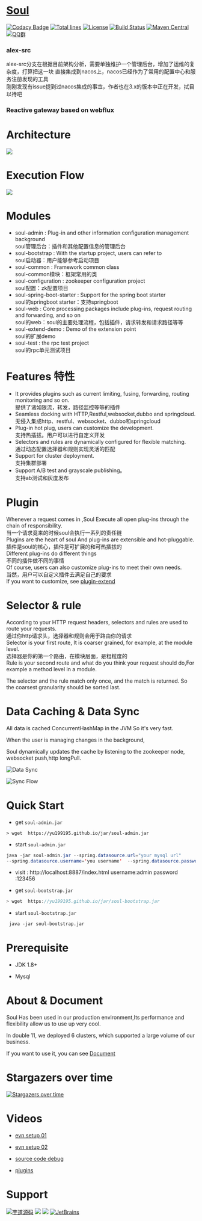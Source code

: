 # [Soul](https://dromara.org)

[![Codacy Badge](https://api.codacy.com/project/badge/Grade/4367ffad5b434b7e8078b3a68cc6398d)](https://www.codacy.com/app/yu199195/soul?utm_source=github.com&amp;utm_medium=referral&amp;utm_content=Dromara/soul&amp;utm_campaign=Badge_Grade)
[![Total lines](https://tokei.rs/b1/github/Dromara/soul?category=lines)](https://github.com/Dromara/soul)
[![License](https://img.shields.io/badge/License-Apache%202.0-blue.svg?label=license)](https://github.com/Dromara/soul/blob/master/LICENSE)
[![Build Status](https://travis-ci.org/Dromara/soul.svg?branch=master)](https://travis-ci.org/Dromara/soul)
[![Maven Central](https://img.shields.io/maven-central/v/org.dromara/soul.svg?label=maven%20central)](http://search.maven.org/#search%7Cga%7C1%7Cg%3A%22org.dromara%22%20AND%soul)
[![QQ群](https://img.shields.io/badge/chat-on%20QQ-ff69b4.svg?style=flat-square)](https://shang.qq.com/wpa/qunwpa?idkey=03bbb6f74b3257989316c0a8cf07cec117314dbdfe4fa7a20870b298b7db2c3b)

### alex-src  
  alex-src分支在根据目前架构分析，需要单独维护一个管理后台，增加了运维的复杂度，打算把这一块
  直接集成到nacos上，nacos已经作为了常用的配置中心和服务注册发现的工具  
  刚刚发现有issue提到过nacos集成的事宜，作者也在3.x的版本中正在开发，拭目以待吧

### Reactive gateway based on webflux

# Architecture
 
 ![](https://yu199195.github.io/images/soul/soul-framework.png)  
  
# Execution Flow
 
 ![](https://yu199195.github.io/images/soul/soul-handler.png)
  
# Modules

 * soul-admin : Plug-in and other information configuration management background  
   soul管理后台：插件和其他配置信息的管理后台
 * soul-bootstrap : With the startup project, users can refer to  
   soul启动器：用户能够参考启动项目
 * soul-common :  Framework common class  
   soul-common模块：框架常用的类
 * soul-configuration : zookeeper configuration project  
   soul配置：zk配置项目
 * soul-spring-boot-starter : Support for the spring boot starter  
   soul的springboot starter：支持springboot
 * soul-web : Core processing packages include plug-ins, request routing and forwarding, and so on  
   soul的web：soul的主要处理流程，包括插件，请求转发和请求路径等等
 * soul-extend-demo : Demo of the extension point  
   soul的扩展demo
 * soul-test : the rpc test project  
   soul的rpc单元测试项目
# Features 特性

   * It provides plugins such as current limiting, fusing, forwarding, routing monitoring and so on.  
     提供了诸如限流，转发，路径监控等等的插件
   * Seamless docking with HTTP,Restful,websocket,dubbo and springcloud.  
     无侵入集成http、restful、websocket、dubbo和springcloud
   * Plug-in hot plug, users can customize the development.  
     支持热插拔。用户可以进行自定义开发
   * Selectors and rules are dynamically configured for flexible matching.  
     通过动态配置选择器和规则实现灵活的匹配
   * Support for cluster deployment.  
     支持集群部署
   * Support A/B test and grayscale publishing。  
     支持ab测试和灰度发布

# Plugin

 Whenever a request comes in ,Soul Execute all open plug-ins through the chain of responsibility.  
 当一个请求竟来的时候soul会执行一系列的责任链  
 Plugins are the heart of soul And plug-ins are extensible and hot-pluggable.  
 插件是soul的核心，插件是可扩展的和可热插拔的  
 Different plug-ins do different things   
 不同的插件做不同的事情  
 Of course, users can also customize plug-ins to meet their own needs.  
 当然，用户可以自定义插件去满足自己的要求   
 If you want to customize, see [plugin-extend](https://dromara.org/website/zh-cn/docs/soul/extend.html)
 

# Selector & rule 

  According to your HTTP request headers, selectors and rules are used to route your requests.  
  通过你http请求头，选择器和规则会用于路由你的请求  
  Selector is your first route, It is coarser grained, for example, at the module level.  
  选择器是你的第一个路由，在模块层面，是粗粒度的  
  Rule is your second route and what do you think your request should do,For example a method level in a module.  
  
  The selector and the rule match only once, and the match is returned. So the coarsest granularity should be sorted last.  
   
  
# Data Caching  & Data Sync
 
  All data is cached ConcurrentHashMap in the JVM So it's very fast.
  
  When the user is managing changes in the background,
  
  Soul dynamically updates the cache by listening to the zookeeper node, websocket push,http longPull.
  
  ![Data Sync](https://bestkobe.gitee.io/images/soul/soul-config-processor.png?_t=201908032316)
  
  ![Sync Flow](https://bestkobe.gitee.io/images/soul/config-strage-processor.png?_t=201908032339)
 
# Quick Start
 * get `soul-admin.jar`
 
```
> wget  https://yu199195.github.io/jar/soul-admin.jar
```

* start `soul-admin.jar`
```java
java -jar soul-admin.jar --spring.datasource.url="your mysql url"  
--spring.datasource.username='you username'  --spring.datasource.password='you password'
```
* visit : http://localhost:8887/index.html  username:admin  password :123456

* get `soul-bootstrap.jar`

```java
> wget  https://yu199195.github.io/jar/soul-bootstrap.jar
```

*  start `soul-bootstrap.jar`  

```xml
 java -jar soul-bootstrap.jar
```

# Prerequisite
 
   * JDK 1.8+
   
   * Mysql
   
# About & Document
  
   Soul Has been used in our production environment,Its performance and flexibility allow us to use up very cool.
   
   In double 11, we deployed 6 clusters, which supported a large volume of our business.
   
   If you want to use it, you can see [Document](https://dromara.org/website/zh-cn/docs/soul/soul.html)
        
# Stargazers over time

[![Stargazers over time](https://starchart.cc/Dromara/soul.svg)](https://starchart.cc/Dromara/soul)

# Videos

* [evn setup 01 ](http://www.iqiyi.com/w_19s6521605.html)

* [evn setup 02 ](http://www.iqiyi.com/w_19s65203ap.html)

* [source code debug](http://www.iqiyi.com/w_19s650tbol.html)

* [plugins](http://www.iqiyi.com/w_19s651zyo9.html)

# Support  

 [![芋道源码](http://www.iocoder.cn/images/common/erweima.jpg)](http://www.iocoder.cn/?from=soul) ![](https://yu199195.github.io/images/public.jpg)  ![](https://yu199195.github.io/images/soul-qq.png)   [![JetBrains](https://yu199195.github.io/images/jetbrains.svg)](https://www.jetbrains.com/?from=soul)
  
 
 